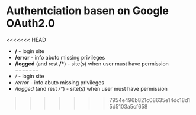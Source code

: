 # Authentciation basen on Google OAuth2.0

<<<<<<< HEAD
- **/** - login site
- **/error** - info abuto missing privileges 
- **/logged** (and rest **/\***) - site(s) when user must have permission
=======
- */* - login site
- */error* - info abuto missing privileges 
- */logged* (and rest */\**) - site(s) when user must have permission
>>>>>>> 7954e496b821c08635e14dc18d15d5103a5cf658
